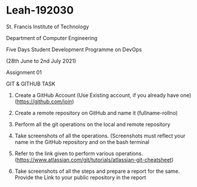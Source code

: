 # Leah-192030
St. Francis Institute of Technology

Department of Computer Engineering

Five Days Student Development Programme on DevOps

(28th June to 2nd July 2021)

Assignment 01

GIT & GITHUB TASK

1. Create a GitHub Account (Use Existing account, if you already have one) (https://github.com/join)

2. Create a remote repository on GitHub and name it (fullname-rollno)

3. Perform all the git operations on the local and remote repository

4. Take screenshots of all the operations. (Screenshots must reflect your name in the GitHub repository and on the bash terminal

5. Refer to the link given to perform various operations. (https://www.atlassian.com/git/tutorials/atlassian-git-cheatsheet)

6. Take screenshots of all the steps and prepare a report for the same. Provide the Link to your public repository in the report
